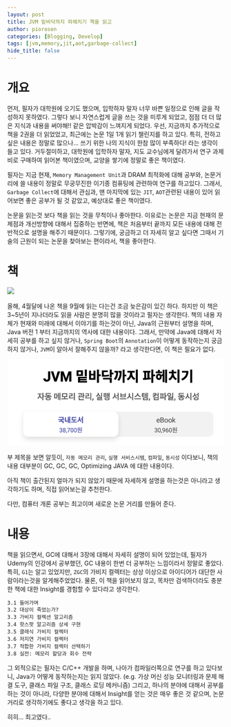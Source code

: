 ```yaml
---
layout: post
title: JVM 밑바닥까지 파헤치기 책을 읽고
author: piorosen
categories: [Blogging, Develop]
tags: [jvm,memory,jit,aot,garbage-collect]
hide_title: false
---
```


# 개요

먼저, 필자가 대학원에 오기도 했으며, 입학하자 말자 너무 바쁜 일정으로 인해 글을 작성하지 못하였다. 그렇다 보니 자연스럽게 글을 쓰는 것을 미루게 되었고, 점점 더 더 많은 지식과 내용을 써야해!! 같은 압박감이 느껴지게 되었다.
우선, 지금까지 추가적으로 책을 2권을 더 읽었었고, 최근에는 논문 1일 1개 읽기 챌린지를 하고 있다. 특히, 전하고 싶은 내용은 정말로 많으나... 쓰기 위한 나의 지식이 한참 많이 부족하다! 라는 생각이 들고 있다.
거두절미하고, 대학원에 입학하자 말자, 지도 교수님에게 달려가서 연구 과제비로 구매하여 읽어본 책이였으며, 교양을 쌓기에 정말로 좋은 책이였다.

필자는 지금 현재, `Memory Management Unit`과 DRAM 최적화에 대해 공부와, 논문거리에 쓸 내용이 정말로 무궁무진한 이기종 컴퓨팅에 관련하여 연구를 하고있다.
그래서, `Garbage Collect`에 대해서 관심과, 맨 마지막에 있는 `JIT`, `AOT`관련된 내용이 있어 읽어보면 좋은 공부가 될 것 같았고, 예상대로 좋은 책이였다.

논문을 읽는것 보다 책을 읽는 것을 무척이나 좋아한다. 이유로는 논문은 지금 현재의 문제점과 개선방향에 대해서 집중하는 반면에, 책은 처음부터 끝까지 모든 내용에 대해 전반적으로 설명을 해주기 때문이다.
그렇기에, 궁금하고 더 자세히 알고 싶다면 그때서 기술의 근원이 되는 논문을 찾아보는 편이라서, 책을 좋아한다.

# 책

[![](https://contents.kyobobook.co.kr/sih/fit-in/458x0/pdt/9788966264414.jpg)](https://product.kyobobook.co.kr/detail/S000213057051)

올해, 4월달에 나온 책을 9월에 읽는 다는건 조금 늦은감이 있긴 하다. 하지만 이 책은 3~5년이 지나더라도 읽을 사람은 분명히 많을 것이라고 필자는 생각한다.
책의 내용 자체가 현재와 미래에 대해서 이야기를 하는것이 아닌, Java의 근원부터 설명을 하며, Java 버전 1 부터 지금까지의 역사에 대한 내용이다.
그래서, 만약에 Java에 대해서 자세히 공부를 하고 싶지 않거나, `Spring Boot`의 `Annotation`이 어떻게 동작하는지 궁금하지 않거나, `JVM`이 알아서 잘해주지 않을까? 라고 생각한다면, 이 책은 필요가 없다.

![](/assets/img/post/2024-09-27-01.png)

부 제목을 보면 알듯이, `자동 메모리 관리`, `실행 서비스시템`, `컴파일`, `동시성` 이다보니, 책의 내용 대부분이 GC, GC, GC, Optimizing JAVA 에 대한 내용이다.

아직 책이 출간된지 얼마가 되지 않았기 때문에 자세하게 설명을 하는것은 아니라고 생각하기도 하며, 직접 읽어보는걸 추천한다.

다만, 컴퓨터 개론 공부는 최고이며 새로운 논문 거리를 만들어 준다.


# 내용

책을 읽으면서, GC에 대해서 3장에 대해서 자세히 설명이 되어 있었는데, 필자가 Udemy의 인강에서 공부했던, GC 내용이 한번 더 공부하는 느낌이라서 정말로 좋았다. 특히, `G1`는 알고 있었지만, `ZGC`의 가비지 컬렉터는 상상 이상으로 아이디어가 대단한 사람이라는것을 알게해주었었다. 물론, 이 책을 읽어보지 않고, 목차만 검색하더라도 충분한 책에 대한 Insight를 경험할 수 있다라고 생각한다.

```txt
3.1 들어가며
3.2 대상이 죽었는가?
3.3 가비지 컬렉션 알고리즘
3.4 핫스팟 알고리즘 상세 구현
3.5 클래식 가비지 컬렉터
3.6 저지연 가비지 컬렉터
3.7 적합한 가비지 컬렉터 선택하기
3.8 실전: 메모리 할당과 회수 전략
```

그 외적으로는 필자는 C/C++ 개발을 하며, 나아가 컴파일러쪽으로 연구를 하고 있다보니, Java가 어떻게 동작하는지는 읽지 않았다. (e.g. 가상 머신 성능 모니터링과 문제 해결 도구, 클래스 파일 구조, 클래스 로딩 메커니즘) 그리고, 하나의 분야에 대해서 공부를 하는 것이 아니라, 다양한 분야에 대해서 Insight를 얻는 것은 매우 좋은 것 같으며, 논문거리로 생각하기에도 좋다고 생각을 하고 있다.

히히... 최고였다..
